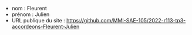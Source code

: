 - nom : Fleurent 
- prénom : Julien
- URL publique du site : https://github.com/MMI-SAE-105/2022-r113-tp3-accordeons-Fleurent-Julien
 